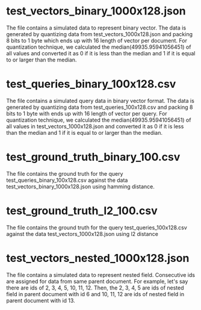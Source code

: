 # test_vectors_binary_1000x128.json
The file contains a simulated data to represent binary vector. The data is generated by quantizing data from
test_vectors_1000x128.json and packing 8 bits to 1 byte which ends up with 16 length of vector per document.
For quantization technique, we calculated the median(49935.95941056451) of all values and converted it as 0 
if it is less than the median and 1 if it is equal to or larger than the median.

# test_queries_binary_100x128.csv
The file contains a simulated query data in binary vector format. The data is generated by quantizing data from
test_queries_100x128.csv and packing 8 bits to 1 byte with ends up with 16 length of vector per query.
For quantization technique, we calculated the median(49935.95941056451) of all values in test_vectors_1000x128.json
and converted it as 0 if it is less than the median and 1 if it is equal to or larger than the median.

# test_ground_truth_binary_100.csv
The file contains the ground truth for the query test_queries_binary_100x128.csv against the data 
test_vectors_binary_1000x128.json using hamming distance.

# test_ground_truth_l2_100.csv
The file contains the ground truth for the query test_queries_100x128.csv against the data test_vectors_1000x128.json
using l2 distance

# test_vectors_nested_1000x128.json
The file contains a simulated data to represent nested field.
Consecutive ids are assigned for data from same parent document.
For example, let's say there are ids of 2, 3, 4, 5, 10, 11, 12.
Then, the 2, 3, 4, 5 are ids of nested field in parent document with id 6 and 10, 11, 12 are ids of nested field 
in parent document with id 13.   